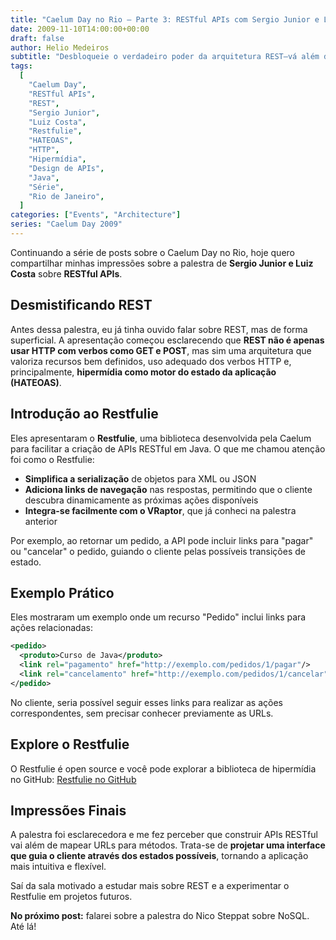 ```yaml
---
title: "Caelum Day no Rio – Parte 3: RESTful APIs com Sergio Junior e Luiz Costa"
date: 2009-11-10T14:00:00+00:00
draft: false
author: Helio Medeiros
subtitle: "Desbloqueie o verdadeiro poder da arquitetura REST—vá além de APIs HTTP simples para descobrir HATEOAS e design dirigido por hipermídia que torna serviços web verdadeiramente autodescritivos e evolutivos"
tags:
  [
    "Caelum Day",
    "RESTful APIs",
    "REST",
    "Sergio Junior",
    "Luiz Costa",
    "Restfulie",
    "HATEOAS",
    "HTTP",
    "Hipermídia",
    "Design de APIs",
    "Java",
    "Série",
    "Rio de Janeiro",
  ]
categories: ["Events", "Architecture"]
series: "Caelum Day 2009"
---
```


Continuando a série de posts sobre o Caelum Day no Rio, hoje quero compartilhar minhas impressões sobre a palestra de **Sergio Junior e Luiz Costa** sobre **RESTful APIs**.

## Desmistificando REST

Antes dessa palestra, eu já tinha ouvido falar sobre REST, mas de forma superficial. A apresentação começou esclarecendo que **REST não é apenas usar HTTP com verbos como GET e POST**, mas sim uma arquitetura que valoriza recursos bem definidos, uso adequado dos verbos HTTP e, principalmente, **hipermídia como motor do estado da aplicação (HATEOAS)**.

## Introdução ao Restfulie

Eles apresentaram o **Restfulie**, uma biblioteca desenvolvida pela Caelum para facilitar a criação de APIs RESTful em Java. O que me chamou atenção foi como o Restfulie:

- **Simplifica a serialização** de objetos para XML ou JSON
- **Adiciona links de navegação** nas respostas, permitindo que o cliente descubra dinamicamente as próximas ações disponíveis
- **Integra-se facilmente com o VRaptor**, que já conheci na palestra anterior

Por exemplo, ao retornar um pedido, a API pode incluir links para "pagar" ou "cancelar" o pedido, guiando o cliente pelas possíveis transições de estado.

## Exemplo Prático

Eles mostraram um exemplo onde um recurso "Pedido" inclui links para ações relacionadas:

```xml
<pedido>
  <produto>Curso de Java</produto>
  <link rel="pagamento" href="http://exemplo.com/pedidos/1/pagar"/>
  <link rel="cancelamento" href="http://exemplo.com/pedidos/1/cancelar"/>
</pedido>
```

No cliente, seria possível seguir esses links para realizar as ações correspondentes, sem precisar conhecer previamente as URLs.

## Explore o Restfulie

O Restfulie é open source e você pode explorar a biblioteca de hipermídia no GitHub:
[Restfulie no GitHub](https://github.com/caelum/restfulie)

## Impressões Finais

A palestra foi esclarecedora e me fez perceber que construir APIs RESTful vai além de mapear URLs para métodos. Trata-se de **projetar uma interface que guia o cliente através dos estados possíveis**, tornando a aplicação mais intuitiva e flexível.

Saí da sala motivado a estudar mais sobre REST e a experimentar o Restfulie em projetos futuros.

**No próximo post:** falarei sobre a palestra do Nico Steppat sobre NoSQL. Até lá!
